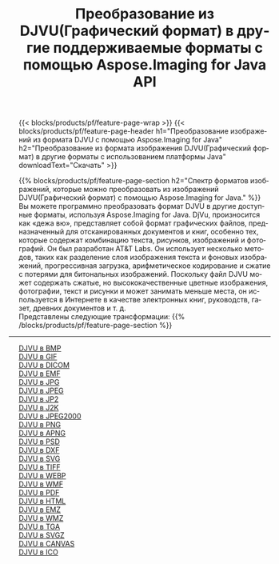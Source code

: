 ﻿---
title: Преобразование из DJVU(Графический формат) в другие поддерживаемые форматы с помощью Aspose.Imaging for Java API 
weight: 3920
url: /ru/java/conversion/from/djvu 
lang: ru
langdirlevel: 2
locales: zh-hans,ja,it,ru,de,es,fr,nl,id,lt,pl,pt,vi,tr,ko,zh-hant,ar,hi,th,sv,cs,uk,he
description: Aspose.Imaging может легко конвертировать из DJVU(Графический формат) в другие форматы с помощью платформы Java.
---

{{< blocks/products/pf/feature-page-wrap >}}
{{< blocks/products/pf/feature-page-header h1="Преобразование изображений из формата DJVU с помощью Aspose.Imaging for Java" h2="Преобразование из формата изображения DJVU(Графический формат) в другие форматы с использованием платформы Java" downloadText="Скачать" >}}


{{% blocks/products/pf/feature-page-section  h2="Спектр форматов изображений, которые можно преобразовать из изображений DJVU(Графический формат) с помощью Aspose.Imaging for Java." %}}
Вы можете программно преобразовать формат DJVU в другие доступные форматы, используя
Aspose.Imaging for Java. DjVu, произносится как «дежа вю», представляет собой формат графических файлов, предназначенный для отсканированных документов и книг, особенно тех, которые содержат комбинацию текста, рисунков, изображений и фотографий. Он был разработан AT&T Labs. Он использует несколько методов, таких как разделение слоя изображения текста и фоновых изображений, прогрессивная загрузка, арифметическое кодирование и сжатие с потерями для битональных изображений. Поскольку файл DJVU может содержать сжатые, но высококачественные цветные изображения, фотографии, текст и рисунки и может занимать меньше места, он используется в Интернете в качестве электронных книг, руководств, газет, древних документов и т. д.
<br/>
Представлены следующие трансформации:
{{% /blocks/products/pf/feature-page-section %}}
<div class="container-fluid productfamilypage bg-gray">
    <div class="convertypes bg-gray agp-content section">
        <div class="container">
		<hr style="margin-left:-20px;"/>
		<div class="row other-converters">
		    <div class='col-md-2 other-converter remove-lp remove-rp'><a href="/imaging/ru/java/conversion/djvu-to-bmp" >DJVU в BMP</a></div><div class='col-md-2 other-converter remove-lp remove-rp'><a href="/imaging/ru/java/conversion/djvu-to-gif" >DJVU в GIF</a></div><div class='col-md-2 other-converter remove-lp remove-rp'><a href="/imaging/ru/java/conversion/djvu-to-dicom" >DJVU в DICOM</a></div><div class='col-md-2 other-converter remove-lp remove-rp'><a href="/imaging/ru/java/conversion/djvu-to-emf" >DJVU в EMF</a></div><div class='col-md-2 other-converter remove-lp remove-rp'><a href="/imaging/ru/java/conversion/djvu-to-jpg" >DJVU в JPG</a></div><div class='col-md-2 other-converter remove-lp remove-rp'><a href="/imaging/ru/java/conversion/djvu-to-jpeg" >DJVU в JPEG</a></div><div class='col-md-2 other-converter remove-lp remove-rp'><a href="/imaging/ru/java/conversion/djvu-to-jp2" >DJVU в JP2</a></div><div class='col-md-2 other-converter remove-lp remove-rp'><a href="/imaging/ru/java/conversion/djvu-to-j2k" >DJVU в J2K</a></div><div class='col-md-2 other-converter remove-lp remove-rp'><a href="/imaging/ru/java/conversion/djvu-to-jpeg2000" >DJVU в JPEG2000</a></div><div class='col-md-2 other-converter remove-lp remove-rp'><a href="/imaging/ru/java/conversion/djvu-to-png" >DJVU в PNG</a></div><div class='col-md-2 other-converter remove-lp remove-rp'><a href="/imaging/ru/java/conversion/djvu-to-apng" >DJVU в APNG</a></div><div class='col-md-2 other-converter remove-lp remove-rp'><a href="/imaging/ru/java/conversion/djvu-to-psd" >DJVU в PSD</a></div><div class='col-md-2 other-converter remove-lp remove-rp'><a href="/imaging/ru/java/conversion/djvu-to-dxf" >DJVU в DXF</a></div><div class='col-md-2 other-converter remove-lp remove-rp'><a href="/imaging/ru/java/conversion/djvu-to-svg" >DJVU в SVG</a></div><div class='col-md-2 other-converter remove-lp remove-rp'><a href="/imaging/ru/java/conversion/djvu-to-tiff" >DJVU в TIFF</a></div><div class='col-md-2 other-converter remove-lp remove-rp'><a href="/imaging/ru/java/conversion/djvu-to-webp" >DJVU в WEBP</a></div><div class='col-md-2 other-converter remove-lp remove-rp'><a href="/imaging/ru/java/conversion/djvu-to-wmf" >DJVU в WMF</a></div><div class='col-md-2 other-converter remove-lp remove-rp'><a href="/imaging/ru/java/conversion/djvu-to-pdf" >DJVU в PDF</a></div><div class='col-md-2 other-converter remove-lp remove-rp'><a href="/imaging/ru/java/conversion/djvu-to-html" >DJVU в HTML</a></div><div class='col-md-2 other-converter remove-lp remove-rp'><a href="/imaging/ru/java/conversion/djvu-to-emz" >DJVU в EMZ</a></div><div class='col-md-2 other-converter remove-lp remove-rp'><a href="/imaging/ru/java/conversion/djvu-to-wmz" >DJVU в WMZ</a></div><div class='col-md-2 other-converter remove-lp remove-rp'><a href="/imaging/ru/java/conversion/djvu-to-tga" >DJVU в TGA</a></div><div class='col-md-2 other-converter remove-lp remove-rp'><a href="/imaging/ru/java/conversion/djvu-to-svgz" >DJVU в SVGZ</a></div><div class='col-md-2 other-converter remove-lp remove-rp'><a href="/imaging/ru/java/conversion/djvu-to-canvas" >DJVU в CANVAS</a></div><div class='col-md-2 other-converter remove-lp remove-rp'><a href="/imaging/ru/java/conversion/djvu-to-ico" >DJVU в ICO</a></div>
                </div>
        </div>
    </div>
</div>
<br/>

